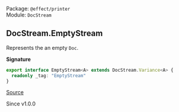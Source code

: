 Package: `@effect/printer`<br />
Module: `DocStream`<br />

## DocStream.EmptyStream

Represents the an empty `Doc`.

**Signature**

```ts
export interface EmptyStream<A> extends DocStream.Variance<A> {
  readonly _tag: "EmptyStream"
}
```

[Source](https://github.com/Effect-TS/effect/tree/main/packages/printer/src/DocStream.ts#L96)

Since v1.0.0